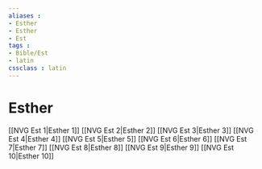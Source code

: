 ```yaml
---
aliases : 
- Esther
- Esther
- Est
tags : 
- Bible/Est
- latin
cssclass : latin
---
```


# Esther

[[NVG Est 1|Esther 1]]
[[NVG Est 2|Esther 2]]
[[NVG Est 3|Esther 3]]
[[NVG Est 4|Esther 4]]
[[NVG Est 5|Esther 5]]
[[NVG Est 6|Esther 6]]
[[NVG Est 7|Esther 7]]
[[NVG Est 8|Esther 8]]
[[NVG Est 9|Esther 9]]
[[NVG Est 10|Esther 10]]
